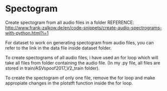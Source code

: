 # Spectogram
Create spectogram from all audio files in a folder 
REFERENCE: http://www.frank-zalkow.de/en/code-snippets/create-audio-spectrograms-with-python.html?i=1

For dataset to work on generating spectogram from audio files, you can refer to the link in the data file inside dataset 
folder.

To create spectograms of all audio files, i have used an for loop which will take all files from folder containing the audio file.
(In my .py file, all files are stored in train/ASVspoof2017_V2_train folder).



To create the spectogram of only one file, remove the for loop and make appropiate changes in the plotstft function inside the for loop.

